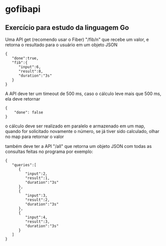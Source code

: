 # gofibapi
## Exercício para estudo da linguagem Go

Uma API get (recomendo usar o Fiber) "/fib/n" que recebe um valor, e retorna o resultado para o usuário em um objeto JSON

```
{
   "done":true,
   "fib":{
      "input":6,
      "result":8,
      "duration":"3s"
   }
}
```

A API deve ter um timeout de 500 ms, caso o cálculo leve mais que 500 ms, ela deve retornar 
```
{
    "done": false
}
```

o cálculo deve ser realizado em paralelo e armazenado em um map, quando for solicitado novamente o número, se já tiver sido calculado, olhar no map para retornar o valor

também deve ter a API "/all" que retorna um objeto JSON com todas as consultas feitas no programa por exemplo:

```
{
   "queries":[
      {
         "input":2,
         "result":1,
         "duration":"3s"
      },
      {
         "input":3,
         "result":2,
         "duration":"3s"
      },
      {
         "input":4,
         "result":3,
         "duration":"3s"
      }
   ]
}
```
